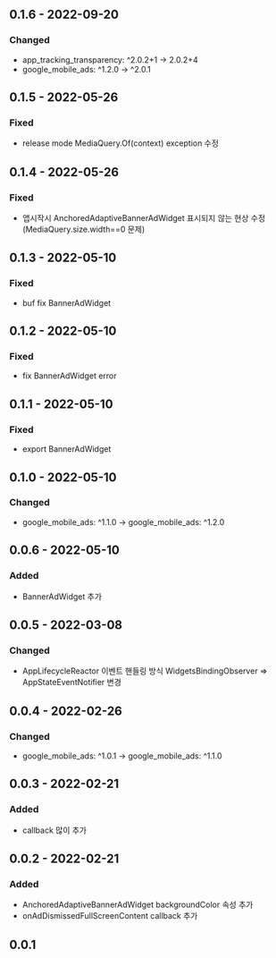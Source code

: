 
## 0.1.6 - 2022-09-20
### Changed
- app_tracking_transparency: ^2.0.2+1  -> 2.0.2+4
- google_mobile_ads: ^1.2.0 -> ^2.0.1

## 0.1.5 - 2022-05-26
### Fixed
- release mode MediaQuery.Of(context) exception 수정

## 0.1.4 - 2022-05-26
### Fixed
- 앱시작시 AnchoredAdaptiveBannerAdWidget 표시되지 않는 현상 수정 (MediaQuery.size.width==0 문제)

## 0.1.3 - 2022-05-10
### Fixed
- buf fix BannerAdWidget


## 0.1.2 - 2022-05-10
### Fixed
- fix BannerAdWidget error

## 0.1.1 - 2022-05-10
### Fixed
- export BannerAdWidget

## 0.1.0 - 2022-05-10
### Changed
- google_mobile_ads: ^1.1.0 -> google_mobile_ads: ^1.2.0

## 0.0.6 - 2022-05-10
### Added
- BannerAdWidget 추가

## 0.0.5 - 2022-03-08
### Changed
- AppLifecycleReactor 이벤트 핸들링 방식 
  WidgetsBindingObserver => AppStateEventNotifier 변경

## 0.0.4 - 2022-02-26
### Changed
- google_mobile_ads: ^1.0.1 -> google_mobile_ads: ^1.1.0

## 0.0.3 - 2022-02-21
### Added
- callback 많이 추가

## 0.0.2 - 2022-02-21
### Added
- AnchoredAdaptiveBannerAdWidget backgroundColor 속성 추가
- onAdDismissedFullScreenContent callback 추가

## 0.0.1
